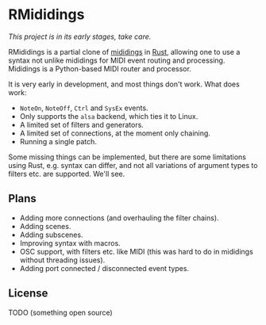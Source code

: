 # RMididings

_This project is in its early stages, take care._

RMididings is a partial clone of [mididings](http://das.nasophon.de/mididings/)
in [Rust](https://www.rust-lang.org/), allowing one to use a syntax not unlike
mididings for MIDI event routing and processing. Mididings is a Python-based
MIDI router and processor.

It is very early in development, and most things don't work. What does work:
- `NoteOn`, `NoteOff`, `Ctrl` and `SysEx` events.
- Only supports the `alsa` backend, which ties it to Linux.
- A limited set of filters and generators.
- A limited set of connections, at the moment only chaining.
- Running a single patch.

Some missing things can be implemented, but there are some limitations using Rust,
e.g. syntax can differ, and not all variations of argument types to filters etc.
are supported. We'll see.

## Plans

- Adding more connections (and overhauling the filter chains).
- Adding scenes.
- Adding subscenes.
- Improving syntax with macros.
- OSC support, with filters etc. like MIDI (this was hard to do in mididings without threading issues).
- Adding port connected / disconnected event types.

## License

TODO (something open source)

